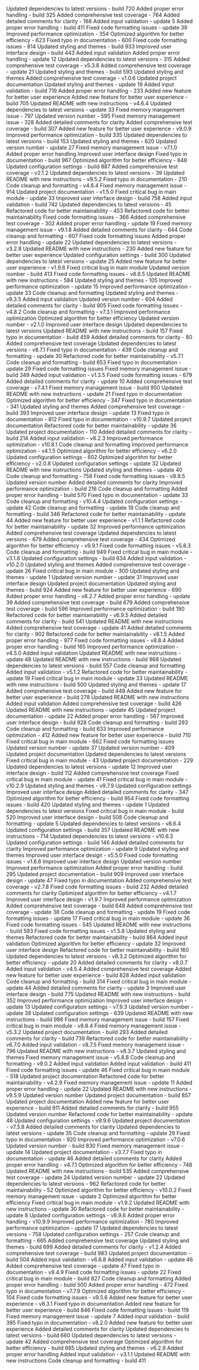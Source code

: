 
Updated dependencies to latest versions - build 720
Added proper error handling - build 325
Added comprehensive test coverage - 764
Added detailed comments for clarity - 168
Added input validation - update 5
Added proper error handling - build 411
Fixed code formatting issues - update 39
Improved performance optimization - 354
Optimized algorithm for better efficiency - 623
Fixed typo in documentation - 600
Fixed code formatting issues - 814
Updated styling and themes - build 933
Improved user interface design - build 443
Added input validation
Added proper error handling - update 12
Updated dependencies to latest versions - 315
Added comprehensive test coverage - v5.3.8
Added comprehensive test coverage - update 21
Updated styling and themes - build 593
Updated styling and themes
Added comprehensive test coverage - v1.0.6
Updated project documentation
Updated styling and themes - update 19
Added input validation - build 719
Added proper error handling - 233
Added new feature for better user experience
Added new feature for better user experience - build 705
Updated README with new instructions - v4.6.4
Updated dependencies to latest versions - update 33
Fixed memory management issue - 797
Updated version number - 595
Fixed memory management issue - 328
Added detailed comments for clarity
Added comprehensive test coverage - build 307
Added new feature for better user experience - v9.0.9
Improved performance optimization - build 335
Updated dependencies to latest versions - build 153
Updated styling and themes - 620
Updated version number - update 27
Fixed memory management issue - v7.1.0
Added proper error handling
Improved user interface design
Fixed typo in documentation - build 967
Optimized algorithm for better efficiency - 846
Updated configuration settings - build 887
Added comprehensive test coverage - v2.1.2
Updated dependencies to latest versions - 39
Updated README with new instructions - v9.5.2
Fixed typo in documentation - 210
Code cleanup and formatting - v4.6.4
Fixed memory management issue - 914
Updated project documentation - v1.5.0
Fixed critical bug in main module - update 33
Improved user interface design - build 758
Added input validation - build 742
Updated dependencies to latest versions - 45
Refactored code for better maintainability - 453
Refactored code for better maintainability
Fixed code formatting issues - 366
Added comprehensive test coverage - 302
Added proper error handling - update 19
Fixed memory management issue - v9.1.8
Added detailed comments for clarity - 644
Code cleanup and formatting - 607
Fixed code formatting issues
Added proper error handling - update 22
Updated dependencies to latest versions - v3.2.8
Updated README with new instructions - 230
Added new feature for better user experience
Updated configuration settings - build 300
Updated dependencies to latest versions - update 25
Added new feature for better user experience - v1.9.6
Fixed critical bug in main module
Updated version number - build 413
Fixed code formatting issues - v8.6.5
Updated README with new instructions - 584
Updated styling and themes - 105
Improved performance optimization - update 15
Improved performance optimization - update 33
Code cleanup and formatting
Updated styling and themes - v9.3.5
Added input validation
Updated version number - 604
Added detailed comments for clarity - build 905
Fixed code formatting issues - v4.8.2
Code cleanup and formatting - v7.3.1
Improved performance optimization
Optimized algorithm for better efficiency
Updated version number - v2.1.0
Improved user interface design
Updated dependencies to latest versions
Updated README with new instructions - build 157
Fixed typo in documentation - build 459
Added detailed comments for clarity - 80
Added comprehensive test coverage
Updated dependencies to latest versions - v8.7.1
Fixed typo in documentation - 439
Code cleanup and formatting - update 30
Refactored code for better maintainability - v5.7.1
Code cleanup and formatting - build 653
Fixed typo in documentation - update 29
Fixed code formatting issues
Fixed memory management issue - build 349
Added input validation - v1.3.5
Fixed code formatting issues - 679
Added detailed comments for clarity - update 10
Added comprehensive test coverage - v7.4.1
Fixed memory management issue - build 950
Updated README with new instructions - update 21
Fixed typo in documentation
Optimized algorithm for better efficiency - 347
Fixed typo in documentation - 341
Updated styling and themes
Added comprehensive test coverage - build 393
Improved user interface design - update 13
Fixed typo in documentation - 812
Fixed typo in documentation - v10.9.7
Updated project documentation
Refactored code for better maintainability - update 36
Updated project documentation - 110
Added detailed comments for clarity - build 214
Added input validation - v8.2.3
Improved performance optimization - v10.8.1
Code cleanup and formatting
Improved performance optimization - v4.1.5
Optimized algorithm for better efficiency - v6.2.0
Updated configuration settings - 602
Optimized algorithm for better efficiency - v2.0.8
Updated configuration settings - update 32
Updated README with new instructions
Updated styling and themes - update 40
Code cleanup and formatting - 758
Fixed code formatting issues - v9.9.5
Updated version number
Added detailed comments for clarity
Improved performance optimization - build 216
Code cleanup and formatting
Added proper error handling - build 570
Fixed typo in documentation - update 33
Code cleanup and formatting - v10.4.4
Updated configuration settings - update 42
Code cleanup and formatting - update 18
Code cleanup and formatting - build 346
Refactored code for better maintainability - update 44
Added new feature for better user experience - v1.1.1
Refactored code for better maintainability - update 32
Improved performance optimization
Added comprehensive test coverage
Updated dependencies to latest versions - 679
Added comprehensive test coverage - 434
Optimized algorithm for better efficiency - v9.9.1
Fixed code formatting issues - v5.8.3
Code cleanup and formatting - build 949
Fixed critical bug in main module - v3.1.8
Updated configuration settings - build 634
Added input validation - v10.2.0
Updated styling and themes
Added comprehensive test coverage - update 26
Fixed critical bug in main module - 300
Updated styling and themes - update 1
Updated version number - update 31
Improved user interface design
Updated project documentation
Updated styling and themes - build 924
Added new feature for better user experience - 690
Added proper error handling - v8.2.7
Added proper error handling - update 39
Added comprehensive test coverage - build 679
Added comprehensive test coverage - build 596
Improved performance optimization - build 190
Refactored code for better maintainability - v6.9.5
Added detailed comments for clarity - build 541
Updated README with new instructions
Added comprehensive test coverage - update 41
Added detailed comments for clarity - 902
Refactored code for better maintainability - v8.1.5
Added proper error handling - 977
Fixed code formatting issues - v8.8.4
Added proper error handling - build 165
Improved performance optimization - v4.5.0
Added input validation
Updated README with new instructions - update 48
Updated README with new instructions - build 968
Updated dependencies to latest versions - build 557
Code cleanup and formatting
Added input validation - v5.1.2
Refactored code for better maintainability - update 19
Fixed critical bug in main module - update 33
Updated README with new instructions - build 500
Updated styling and themes - update 17
Added comprehensive test coverage - build 448
Added new feature for better user experience - build 278
Updated README with new instructions
Added input validation
Added comprehensive test coverage - build 426
Updated README with new instructions - update 45
Updated project documentation - update 22
Added proper error handling - 567
Improved user interface design - build 928
Code cleanup and formatting - build 293
Code cleanup and formatting - build 633
Improved performance optimization - 412
Added new feature for better user experience - build 710
Fixed critical bug in main module - 662
Fixed code formatting issues
Updated version number - update 37
Updated version number - 409
Updated project documentation
Updated dependencies to latest versions
Fixed critical bug in main module - 43
Updated project documentation - 229
Updated dependencies to latest versions - update 12
Improved user interface design - build 112
Added comprehensive test coverage
Fixed critical bug in main module - update 41
Fixed critical bug in main module - v10.2.9
Updated styling and themes - v9.7.9
Updated configuration settings
Improved user interface design
Added detailed comments for clarity - 347
Optimized algorithm for better efficiency - build 954
Fixed code formatting issues - build 420
Updated styling and themes - update 1
Updated dependencies to latest versions
Fixed critical bug in main module - build 520
Improved user interface design - build 508
Code cleanup and formatting - update 5
Updated dependencies to latest versions - v8.6.4
Updated configuration settings - build 357
Updated README with new instructions - 714
Updated dependencies to latest versions - v10.6.3
Updated configuration settings - build 146
Added detailed comments for clarity
Improved performance optimization - update 9
Updated styling and themes
Improved user interface design - v5.5.0
Fixed code formatting issues - v1.8.6
Improved user interface design
Updated version number
Improved performance optimization
Added proper error handling - build 295
Updated project documentation - build 909
Improved user interface design - update 47
Fixed typo in documentation
Added comprehensive test coverage - v2.7.8
Fixed code formatting issues - build 232
Added detailed comments for clarity
Optimized algorithm for better efficiency - v4.1.7
Improved user interface design - v1.9.7
Improved performance optimization
Added comprehensive test coverage - build 648
Added comprehensive test coverage - update 38
Code cleanup and formatting - update 19
Fixed code formatting issues - update 17
Fixed critical bug in main module - update 36
Fixed code formatting issues - 545
Updated README with new instructions - build 593
Fixed code formatting issues - v1.5.8
Updated styling and themes
Refactored code for better maintainability - build 864
Added input validation
Optimized algorithm for better efficiency - update 32
Improved user interface design
Refactored code for better maintainability - build 160
Updated dependencies to latest versions - v8.3.2
Optimized algorithm for better efficiency - update 20
Added detailed comments for clarity - v8.0.7
Added input validation - v4.5.4
Added comprehensive test coverage
Added new feature for better user experience - build 828
Added input validation
Code cleanup and formatting - build 314
Fixed critical bug in main module - update 44
Added detailed comments for clarity - update 3
Improved user interface design - build 775
Updated README with new instructions - build 352
Improved performance optimization
Improved user interface design - update 13
Updated configuration settings - v7.9.3
Updated version number - update 38
Updated configuration settings - 639
Updated README with new instructions - build 986
Fixed memory management issue - build 157
Fixed critical bug in main module - v8.8.4
Fixed memory management issue - v5.3.2
Updated project documentation - build 293
Added detailed comments for clarity - build 739
Refactored code for better maintainability - v6.7.0
Added input validation - v8.7.5
Fixed memory management issue - 796
Updated README with new instructions - v8.3.7
Updated styling and themes
Fixed memory management issue - v5.8.8
Code cleanup and formatting - v9.0.2
Added input validation
Added input validation - build 411
Fixed code formatting issues - update 46
Fixed critical bug in main module - 518
Updated project documentation
Refactored code for better maintainability - v4.2.9
Fixed memory management issue - update 11
Added proper error handling - update 22
Updated README with new instructions - v9.5.9
Updated version number
Updated project documentation - build 857
Updated project documentation
Added new feature for better user experience - build 911
Added detailed comments for clarity - build 955
Updated version number
Refactored code for better maintainability - update 48
Updated configuration settings - v9.9.6
Updated project documentation - v7.3.8
Added detailed comments for clarity
Updated dependencies to latest versions - update 35
Code cleanup and formatting - update 29
Fixed typo in documentation - 920
Improved performance optimization - v7.0.6
Updated version number - build 830
Fixed memory management issue - update 14
Updated project documentation - v3.7.7
Fixed typo in documentation - update 46
Added detailed comments for clarity
Added proper error handling - v4.7.1
Optimized algorithm for better efficiency - 748
Updated README with new instructions - build 535
Added comprehensive test coverage - update 24
Updated version number - update 22
Updated dependencies to latest versions - 962
Refactored code for better maintainability - 52
Optimized algorithm for better efficiency - v10.0.2
Fixed memory management issue - update 2
Optimized algorithm for better efficiency
Fixed critical bug in main module - v1.9.2
Updated README with new instructions - update 30
Refactored code for better maintainability - update 8
Updated configuration settings - v8.9.6
Added proper error handling - v10.9.9
Improved performance optimization - 780
Improved performance optimization - update 17
Updated dependencies to latest versions - 758
Updated configuration settings - 257
Code cleanup and formatting - 665
Added comprehensive test coverage
Updated styling and themes - build 699
Added detailed comments for clarity - v1.2.4
Added comprehensive test coverage - build 983
Updated project documentation - build 504
Added input validation - v6.6.8
Added input validation - update 46
Added comprehensive test coverage - update 47
Fixed typo in documentation - v9.4.9
Fixed code formatting issues - update 22
Fixed critical bug in main module - build 827
Code cleanup and formatting
Added proper error handling - build 500
Added proper error handling - 472
Fixed typo in documentation - v7.7.9
Optimized algorithm for better efficiency - 104
Fixed code formatting issues - v9.5.6
Added new feature for better user experience - v8.3.1
Fixed typo in documentation
Added new feature for better user experience - build 846
Fixed code formatting issues - build 119
Fixed memory management issue - update 7
Added input validation - build 395
Fixed typo in documentation - v8.2.0
Added new feature for better user experience
Added detailed comments for clarity
Updated dependencies to latest versions - build 660
Updated dependencies to latest versions - update 42
Added comprehensive test coverage
Optimized algorithm for better efficiency - build 685
Updated styling and themes - v6.2.9
Added proper error handling
Added input validation - v3.1.1
Updated README with new instructions
Code cleanup and formatting - build 411
